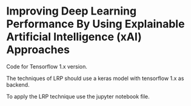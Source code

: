 # Improving Deep Learning Performance By Using Explainable Artificial Intelligence (xAI) Approaches


Code for Tensorflow 1.x version.

The techniques of LRP should use a keras model with tensorflow 1.x as backend.

To apply the LRP technique use the jupyter notebook file. 



